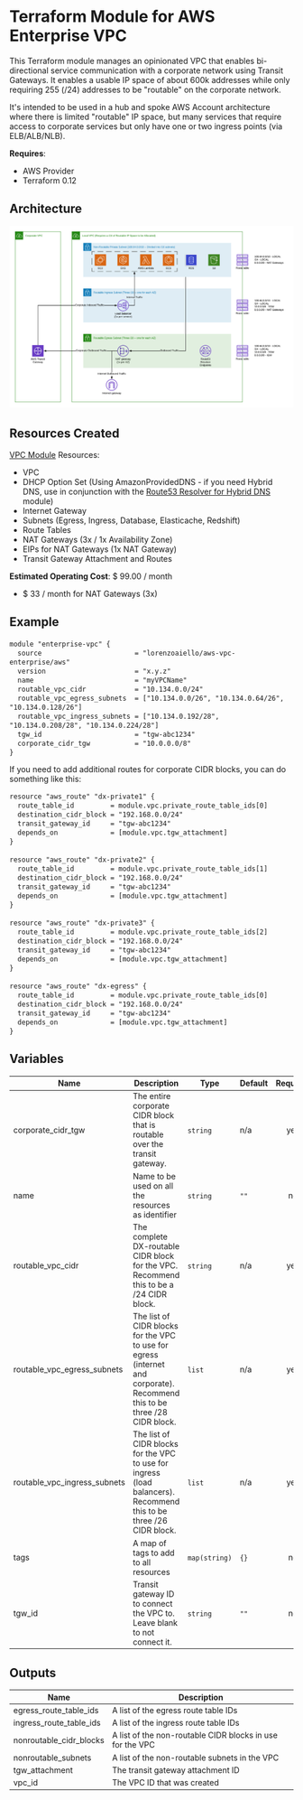 # Terraform Module for AWS Enterprise VPC

This Terraform module manages an opinionated VPC that enables bi-directional service communication with a corporate network using Transit Gateways. It enables a usable IP space of about 600k addresses while only requiring 255 (/24) addresses to be "routable" on the corporate network.

It's intended to be used in a hub and spoke AWS Account architecture where there is limited "routable" IP space, but many services that require access to corporate services but only have one or two ingress points (via ELB/ALB/NLB).

**Requires**:
- AWS Provider
- Terraform 0.12

## Architecture

![diagram](diagram.png)

## Resources Created

[VPC Module](https://github.com/terraform-aws-modules/terraform-aws-vpc) Resources: 
- VPC
- DHCP Option Set (Using AmazonProvidedDNS - if you need Hybrid DNS, use in conjunction with the [Route53 Resolver for Hybrid DNS](https://registry.terraform.io/modules/lorenzoaiello/hybrid-dns/aws) module)
- Internet Gateway
- Subnets (Egress, Ingress, Database, Elasticache, Redshift)
- Route Tables
- NAT Gateways (3x / 1x Availability Zone)
- EIPs for NAT Gateways (1x NAT Gateway)
- Transit Gateway Attachment and Routes

**Estimated Operating Cost**: $ 99.00 / month

- $ 33 / month for NAT Gateways (3x)

## Example

```hcl-terraform
module "enterprise-vpc" {
  source                       = "lorenzoaiello/aws-vpc-enterprise/aws"
  version                      = "x.y.z"
  name                         = "myVPCName"
  routable_vpc_cidr            = "10.134.0.0/24"
  routable_vpc_egress_subnets  = ["10.134.0.0/26", "10.134.0.64/26", "10.134.0.128/26"]
  routable_vpc_ingress_subnets = ["10.134.0.192/28", "10.134.0.208/28", "10.134.0.224/28"]
  tgw_id                       = "tgw-abc1234"
  corporate_cidr_tgw           = "10.0.0.0/8"
}
```

If you need to add additional routes for corporate CIDR blocks, you can do something like this:

```hcl-terraform
resource "aws_route" "dx-private1" {
  route_table_id         = module.vpc.private_route_table_ids[0]
  destination_cidr_block = "192.168.0.0/24"
  transit_gateway_id     = "tgw-abc1234"
  depends_on             = [module.vpc.tgw_attachment]
}

resource "aws_route" "dx-private2" {
  route_table_id         = module.vpc.private_route_table_ids[1]
  destination_cidr_block = "192.168.0.0/24"
  transit_gateway_id     = "tgw-abc1234"
  depends_on             = [module.vpc.tgw_attachment]
}

resource "aws_route" "dx-private3" {
  route_table_id         = module.vpc.private_route_table_ids[2]
  destination_cidr_block = "192.168.0.0/24"
  transit_gateway_id     = "tgw-abc1234"
  depends_on             = [module.vpc.tgw_attachment]
}

resource "aws_route" "dx-egress" {
  route_table_id         = module.vpc.private_route_table_ids[0]
  destination_cidr_block = "192.168.0.0/24"
  transit_gateway_id     = "tgw-abc1234"
  depends_on             = [module.vpc.tgw_attachment]
}
```

## Variables

| Name | Description | Type | Default | Required |
|------|-------------|------|---------|:--------:|
| corporate\_cidr\_tgw | The entire corporate CIDR block that is routable over the transit gateway. | `string` | n/a | yes |
| name | Name to be used on all the resources as identifier | `string` | `""` | no |
| routable\_vpc\_cidr | The complete DX-routable CIDR block for the VPC. Recommend this to be a /24 CIDR block. | `string` | n/a | yes |
| routable\_vpc\_egress\_subnets | The list of CIDR blocks for the VPC to use for egress (internet and corporate). Recommend this to be three /28 CIDR block. | `list` | n/a | yes |
| routable\_vpc\_ingress\_subnets | The list of CIDR blocks for the VPC to use for ingress (load balancers). Recommend this to be three /26 CIDR block. | `list` | n/a | yes |
| tags | A map of tags to add to all resources | `map(string)` | `{}` | no |
| tgw\_id | Transit gateway ID to connect the VPC to. Leave blank to not connect it. | `string` | `""` | no |


## Outputs

| Name | Description |
|------|-------------|
| egress\_route\_table\_ids | A list of the egress route table IDs |
| ingress\_route\_table\_ids | A list of the ingress route table IDs |
| nonroutable\_cidr\_blocks | A list of the non-routable CIDR blocks in use for the VPC |
| nonroutable\_subnets | A list of the non-routable subnets in the VPC |
| tgw\_attachment | The transit gateway attachment ID |
| vpc\_id | The VPC ID that was created |

